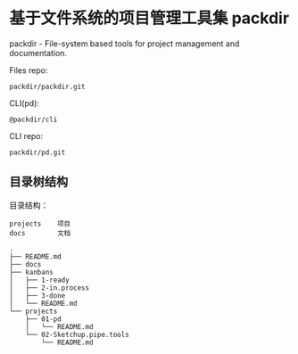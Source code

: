 
# 基于文件系统的项目管理工具集 packdir

packdir - File-system based tools for project management and documentation.

Files repo:

    packdir/packdir.git

CLI(pd):

    @packdir/cli

CLI repo:

    packdir/pd.git


## 目录树结构

目录结构：

    projects    项目
    docs        文档


```
.
├── README.md
├── docs
├── kanbans
│   ├── 1-ready
│   ├── 2-in.process
│   ├── 3-done
│   └── README.md
└── projects
    ├── 01-pd
    │   └── README.md
    └── 02-Sketchup.pipe.tools
        └── README.md
```








